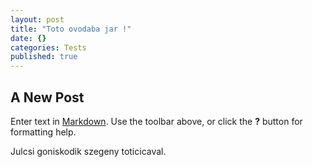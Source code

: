 ```yaml
---
layout: post
title: "Toto ovodaba jar !"
date: {}
categories: Tests
published: true
---
```


## A New Post

Enter text in [Markdown](http://daringfireball.net/projects/markdown/). Use the toolbar above, or click the **?** button for formatting help.

Julcsi goniskodik szegeny toticicaval.

